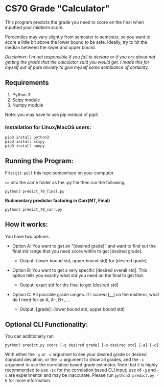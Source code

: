 # CS70 Grade "Calculator"
This program predicts the grade you need to score on the final when inputted your midterm score. 

Percentiles may vary slightly from semester to semester, so you want to score a little bit above the lower bound to be safe. Ideally, try to hit the median between the lower and upper bound.

*Disclaimer: I'm not responsible if you fail to declare or if you cry about not getting the grade that the calculator said you would get. I made this for myself out of pure anxiety to give myself some semblance of certainty.*

## Requirements
1. Python 3
2. Scipy module
3. Numpy module

Note: you may have to use pip instead of pip3

### Installation for Linux/MacOS users:
```
pip3 install python3
pip3 install scipy
pip3 install numpy
```

## Running the Program:

First `git pull` this repo somewhere on your computer.

`cd` into the same folder as the .py file then run the following: 
```
python3 predict_70_final.py
```

**Rudimentary predictor factoring in Corr(MT, Final)**
```
python3 predict_70_corr.py
```

## How it works:
You have two options:
* Option A: You want to get an "[desired grade]" and want to find out the final std range that you need score within to get [desired grade].
    * Output: (lower bound std, upper bound std) for [desired grade]

* Option B: You want to get a very specific [desired overall std]. This option tells you exactly what std you need on the final to get that. 
    * Output: exact std for the final to get [desired std]

* Option C: All possible grade ranges. If I scored [__] on the midterm, what do I need for an A, A-, B+, ...
    * Output: [grade]: (lower bound std, upper bound std)

## Optional CLI Functionality:
You can additionally run
```
python3 predict.py score [-g desired grade] [-s desired std] [-a] [-c]
```

With either the `-g` or `-s` argument to see your desired grade or desired standard deviation, or the `-a` argument to show all grades, and the `-c` argument to use the correlation based grade estimator. Note that it is highly recommended to use `-ac` for the correlation based CLI input; use of `-g` and `-s` are experimental and may be inaccurate. Please run `python3 predict.py -h` for more information.

